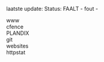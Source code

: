 laatste update: 
Status: FAALT - fout - 
<div class="service R">www</div><div class="service O">cfence</div><div class="service O">PLANDIX</div><div class="service O">git</div><div class="service O">websites</div><div class="service O">httpstat</div>